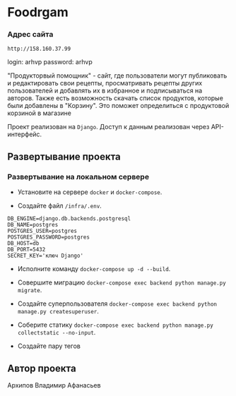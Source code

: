 # Foodrgam

### Адрес сайта
```
http://158.160.37.99
```
login: arhvp
password: arhvp

"Продукторвый помощник" - сайт, где пользователи могут публиковать и редактировать свои рецепты, просматривать 
рецепты других пользователей и добавлять их в избранное и подписываться на авторов.
Также есть возможность скачать список продуктов, которые были добавлены в "Корзину".
Это поможет определиться с продуктовой корзиной в магазине

Проект реализован на `Django`.
Доступ к данным реализован через API-интерфейс.

## Развертывание проекта

### Развертывание на локальном сервере

- Установите на сервере `docker` и `docker-compose`.

- Создайте файл `/infra/.env`.
```
DB_ENGINE=django.db.backends.postgresql
DB_NAME=postgres
POSTGRES_USER=postgres
POSTGRES_PASSWORD=postgres
DB_HOST=db
DB_PORT=5432
SECRET_KEY='ключ Django'
```
- Исполните команду `docker-compose up -d --build`.

- Совершите миграцию `docker-compose exec backend python manage.py migrate`.

- Создайте суперпользователя `docker-compose exec backend python manage.py createsuperuser`.

- Соберите статику `docker-compose exec backend python manage.py collectstatic --no-input`.

- Создайте пару тегов

## Автор проекта

Архипов Владимир Афанасьев